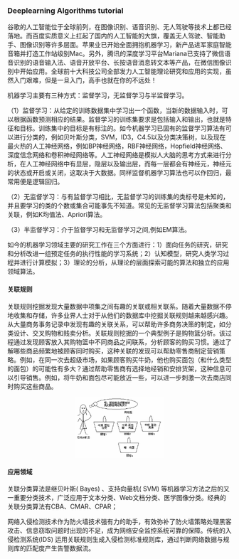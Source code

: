 ### Deeplearning Algorithms tutorial
谷歌的人工智能位于全球前列，在图像识别、语音识别、无人驾驶等技术上都已经落地。而百度实质意义上扛起了国内的人工智能的大旗，覆盖无人驾驶、智能助手、图像识别等许多层面。苹果业已开始全面拥抱机器学习，新产品进军家庭智能音箱并打造工作站级别Mac。另外，腾讯的深度学习平台Mariana已支持了微信语音识别的语音输入法、语音开放平台、长按语音消息转文本等产品，在微信图像识别中开始应用。全球前十大科技公司全部发力人工智能理论研究和应用的实现，虽然入门艰难，但是一旦入门，高手也就在你的不远处！

机器学习主要有三种方式：监督学习，无监督学习与半监督学习。

（1）监督学习：从给定的训练数据集中学习出一个函数，当新的数据输入时，可以根据函数预测相应的结果。监督学习的训练集要求是包括输入和输出，也就是特征和目标。训练集中的目标是有标注的。如今机器学习已固有的监督学习算法有可以进行分类的，例如贝叶斯分类，SVM，ID3，C4.5以及分类决策树，以及现在最火热的人工神经网络，例如BP神经网络，RBF神经网络，Hopfield神经网络、深度信念网络和卷积神经网络等。人工神经网络是模拟人大脑的思考方式来进行分析，在人工神经网络中有显层，隐层以及输出层，而每一层都会有神经元，神经元的状态或开启或关闭，这取决于大数据。同样监督机器学习算法也可以作回归，最常用便是逻辑回归。

（2）无监督学习：与有监督学习相比，无监督学习的训练集的类标号是未知的，并且要学习的类的个数或集合可能事先不知道。常见的无监督学习算法包括聚类和关联，例如K均值法、Apriori算法。

（3）半监督学习：介于监督学习和无监督学习之间,例如EM算法。

如今的机器学习领域主要的研究工作在三个方面进行：1）面向任务的研究，研究和分析改进一组预定任务的执行性能的学习系统；2）认知模型，研究人类学习过程并进行计算模拟；3）理论的分析，从理论的层面探索可能的算法和独立的应用领域算法。


#### 关联规则
关联规则挖掘发现大量数据中项集之间有趣的关联或相关联系。随着大量数据不停地收集和存储，许多业界人士对于从他们的数据库中挖掘关联规则越来越感兴趣。从大量商务事务记录中发现有趣的关联关系，可以帮助许多商务决策的制定，如分类设计、交叉购物和贱卖分析。关联规则挖掘的一个典型例子是购物篮分析。该过程通过发现顾客放入其购物篮中不同商品之间联系，分析顾客的购买习惯。通过了解哪些商品频繁地被顾客同时购买，这种关联的发现可以帮助零售商制定营销策略。例如，在同一次去超级市场，如果顾客购买牛奶，他也购买面包（和什么类型的面包）的可能性有多大？通过帮助零售商有选择地经销和安排货架，这种信息可以引导销售。例如，将牛奶和面包尽可能放近一些，可以进一步刺激一次去商店同时购买这些商品。
<p align="center">
<img width="200" align="center" src="../../images/120.jpg" />
</p>


#### 应用领域
关联分类算法是继贝叶斯( Bayes) 、支持向量机( SVM) 等机器学习方法之后的又一重要分类技术，广泛应用于文本分类、Web文档分类、医学图像分类。经典的关联分类算法有CBA、CMAR、CPAR；

网络入侵检测技术作为防火墙技术强有力的助手，有效弥补了防火墙策略处理黑客攻击、信息窃取问题时出现的不足，成为网络安全监控系统可靠的保障。传统的入侵检测系统(IDS) 运用关联规则生成入侵检测标准规则库，通过判断网络数据与规则库的匹配度产生告警数据流。
